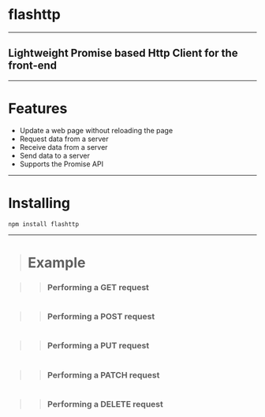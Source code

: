 # flashttp
___

## Lightweight Promise based Http Client for the front-end
___

# Features 
+ Update a web page without reloading the page
+ Request data from a server
+ Receive data from a server
+ Send data to a server
+ Supports the Promise API

___

# Installing 
```
npm install flashttp

```
___

> # Example 

>> ### Performing a GET request

```
```

>> ### Performing a POST request

```
```

>> ### Performing a PUT request

```
```

>> ### Performing a PATCH request

```
```

>> ### Performing a DELETE request

```
```
